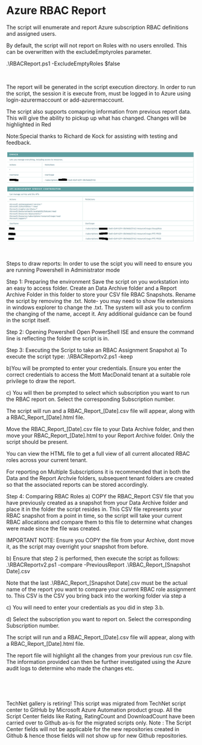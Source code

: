 ﻿Azure RBAC Report
=================

            

The script will enumerate and report Azure subscription RBAC definitions and assigned users.


By default, the script will not report on Roles with no users enrolled. This can be overwritten with the excludeEmptyroles parameter.


.\RBACReport.ps1 -ExcludeEmptyRoles $false


 


The report will be generated in the script execution directory. In order to run the script, the session it is execute from, must be logged in to Azure using login-azurermaccount or add-azurermaccount.


The script also supports comapring information from previous report data. This will give the ability to pickup up what has changed. Changes will be highlighted in Red


Note:Special thanks to Richard de Kock for assisting with testing and feedback.


![Image](https://github.com/azureautomation/azure-rbac-report/raw/master/rbacReport.png)


 


Steps to draw reports:
In order to use the scipt you will need to ensure you are running Powershell in Administrator mode

Step 1: Preparing the environment 
Save the script on you workstation into an easy to access folder. Create an Data Archive folder and a Report Archive Folder in this folder to store your CSV file RBAC Snapshots. Rename the script by removing the .txt. Note- you may need to show file extensions
 in windows explorer to change the .txt. The system will ask you to confirm the changing of the name, accept it. Any additional guidance can be found in the script itself.


Step 2: Opening Powershell
Open PowerShell ISE and ensure the command line is reflecting the folder the script is in.

Step 3: Executing the Script to take an RBAC Assignment Snapshot
a) To execute the script type: .\RBACReportv2.ps1 -keep

b)You will be prompted to enter your credentials. Ensure you enter the correct credentials to access the Mott MacDonald tenant at a suitable role privilege to draw the report.

c) You will then be prompted to select which subscription you want to run the RBAC report on. Select the corresponding Subscription number.

The script will run and a RBAC_Report_[Date].csv file will appear, along with a RBAC_Report_[Date].html file.


Move the RBAC_Report_[Date].csv file to your Data Archive folder, and then move your RBAC_Report_[Date].html to your Report Archive folder. Only the script should be present.

You can view the HTML file to get a full view of all current allocated RBAC roles across your current tenant.


For reporting on Multiple Subscriptions it is recommended that in both the Data and the Report Archvie folders, subsequent tenant folders are created so that the associated reports can be stored accordingly.

Step 4: Comparing RBAC Roles
a) COPY the RBAC_Report CSV file that you have previously created as a snapshot from your Data Archive folder and place it in the folder the script resides in. This CSV file represents your RBAC snapshot from a point in time, so the script will take your current
 RBAC allocations and compare them to this file to determine what changes were made since the file was created.


IMPORTANT NOTE: Ensure you COPY the file from your Archive, dont move it, as the script may overright your snapshot from before.


b) Ensure that step 2 is performed, then execute the script as follows: .\RBACReportv2.ps1 -compare -PreviousReport .\RBAC_Report_[Snapshot Date].csv

Note that the last .\RBAC_Report_[Snapshot Date].csv must be the actual name of the report you want to compare your current RBAC role assignment to. This CSV is the CSV you bring back into the working folder via step a

c) You will need to enter your credentials as you did in step 3.b.

d) Select the subscription you want to report on. Select the corresponding Subscription number.

The script will run and a RBAC_Report_[Date].csv file will appear, along with a RBAC_Report_[Date].html file.


The report file will highlight all the changes from your previous run csv file. The information provided can then be further investigated using the Azure audit logs to determine who made the changes etc.


 

 

        
    
TechNet gallery is retiring! This script was migrated from TechNet script center to GitHub by Microsoft Azure Automation product group. All the Script Center fields like Rating, RatingCount and DownloadCount have been carried over to Github as-is for the migrated scripts only. Note : The Script Center fields will not be applicable for the new repositories created in Github & hence those fields will not show up for new Github repositories.
